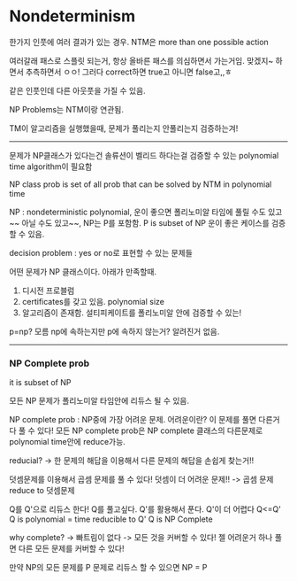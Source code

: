 # Nondeterminism

한가지 인풋에 여러 결과가 있는 경우.
NTM은 more than one possible action

여러갈래 패스로 스플릿 되는거, 항상 올바른 패스를 의심하면서 가는거임. 맞겠지~ 하면서 추측하면서 ㅇㅇ!
그러다 correct하면 true고 아니면 false고,,ㅎ

같은 인풋인데 다른 아웃풋을 가질 수 있음.

NP Problems는 NTM이랑 연관됨.

TM이 알고리즘을 실행했을때, 문제가 풀리는지 안풀리는지 검증하는겨!

<!-- NP 클래스 문제를 보여주려면 polynomial time algorithm을 찾아야하는데, ...? 뭐여 일단 킵.... -->

---

문제가 NP클래스가 있다는건 솔류션이 벨리드 하다는걸 검증할 수 있는 polynomial time algorithm이 필요함

NP class prob is set of all prob that can be solved by NTM in polynomial time

NP : nondeterministic polynomial, 운이 좋으면 폴리노미알 타임에 풀릴 수도 있고~~ 아닐 수도 있고~~, NP는 P를 포함함.
P is subset of NP
운이 좋은 케이스를 검증할 수 있음.

decision problem : yes or no로 표현할 수 있는 문제들

어떤 문제가 NP 클래스이다. 아래가 만족할때.

1. 디시전 프로블럼
2. certificates를 갖고 있음. polynomial size
3. 알고리즘이 존재함. 설티피케이트를 폴리노미알 안에 검증할 수 있는!

p=np? 모름
np에 속하는지만 p에 속하지 않는거? 알려진거 없음.

---

### NP Complete prob

it is subset of NP

모든 NP 문제가 폴리노미알 타임안에 리듀스 될 수 있음.

NP complete prob : NP중에 가장 어려운 문제. 어려운이란? 이 문제를 풀면 다른거 다 풀 수 있다!
모든 NP complete prob은 NP complete 클래스의 다른문제로 polynomial time안에 reduce가능.

reducial? -> 한 문제의 해답을 이용해서 다른 문제의 해답을 손쉽게 찾는거!!

덧셈문제를 이용해서 곱셈 문제를 풀 수 있다!
덧셈이 더 어려운 문제!!
-> 곱셈 문제 reduce to 덧셈문제

Q를 Q'으로 리듀스 한다!
Q를 풀고싶다. Q'를 활용해서 푼다.
Q'이 더 어렵다
Q<=Q'
Q is polynomial = time reducible to Q'
Q is NP Complete

why complete? -> 빠트림이 없다 -> 모든 것을 커버할 수 있다!
젤 어려운거 하나 풀면 다른 모든 문제를 커버할 수 있다!

만약 NP의 모든 문제를 P 문제로 리듀스 할 수 있으면 NP = P
